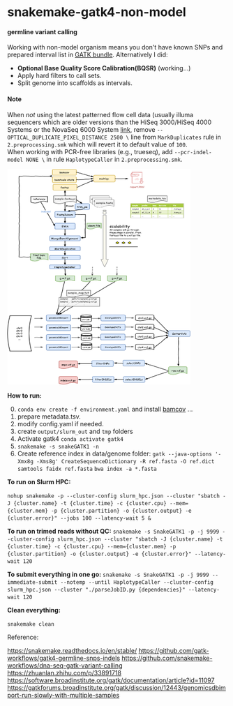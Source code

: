 # snakemake-gatk4-non-model
#### germline variant calling
Working with non-model organism means you don't have known SNPs and prepared interval list in [GATK bundle](https://software.broadinstitute.org/gatk/download/bundle). Alternatively I did:
- **Optional Base Quality Score Calibration(BQSR)** (working...)
- Apply hard filters to call sets.
- Split genome into scaffolds as intervals.

#### Note
When *not* using the latest patterned flow cell data (usually illuma sequencers which are older versions than the HiSeq 3000/HiSeq 4000 Systems or the NovaSeq 6000 System [link](https://emea.illumina.com/science/technology/next-generation-sequencing/sequencing-technology/patterned-flow-cells.html), remove `--OPTICAL_DUPLICATE_PIXEL_DISTANCE 2500 \` line from `MarkDuplicates` rule in `2.preprocessing.smk` which will revert it to default value of `100`.  
When working with PCR-free libraries (e.g., trueseq), add `--pcr-indel-model NONE \` in rule `HaplotypeCaller` in `2.preprocessing.smk`.  

<img src="https://github.com/bakeronit/snakemake-gatk4-non-model/blob/master/gatk-snakemake.png" alt="workflow" width="420" height="494">

**How to run:**

0. `conda env create -f environment.yaml` and install [bamcov](https://github.com/fbreitwieser/bamcov) ...
1. prepare metadata.tsv.
2. modify config.yaml if needed.
3. create `output/slurm_out` and `tmp` folders
4. Activate gatk4 `conda activate gatk4`
5. `snakemake -s snakeGATK1 -n` 
6. Create reference index in data/genome folder:
`gatk --java-options '-Xmx8g -Xms8g' CreateSequenceDictionary -R ref.fasta -O ref.dict`
`samtools faidx ref.fasta`
`bwa index -a *.fasta`

**To run on Slurm HPC:**

`nohup snakemake -p --cluster-config slurm_hpc.json --cluster "sbatch -J {cluster.name} -t {cluster.time} -c {cluster.cpu} --mem={cluster.mem} -p {cluster.partition} -o {cluster.output} -e {cluster.error}" --jobs 100 --latency-wait 5 &`

**To run on trimed reads without QC:**
`snakemake -s SnakeGATK1 -p -j 9999 --cluster-config slurm_hpc.json --cluster "sbatch -J {cluster.name} -t {cluster.time} -c {cluster.cpu} --mem={cluster.mem} -p {cluster.partition} -o {cluster.output} -e {cluster.error}" --latency-wait 120`

**To submit everything in one go:**
`snakemake -s SnakeGATK1 -p -j 9999 --immediate-submit --notemp --until HaplotypeCaller --cluster-config slurm_hpc.json --cluster "./parseJobID.py {dependencies}" --latency-wait 120`

**Clean everything:**

`snakemake clean`


Reference:

https://snakemake.readthedocs.io/en/stable/
https://github.com/gatk-workflows/gatk4-germline-snps-indels
https://github.com/snakemake-workflows/dna-seq-gatk-variant-calling
https://zhuanlan.zhihu.com/p/33891718
https://software.broadinstitute.org/gatk/documentation/article?id=11097
https://gatkforums.broadinstitute.org/gatk/discussion/12443/genomicsdbimport-run-slowly-with-multiple-samples
